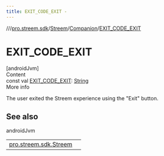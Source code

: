```yaml
---
title: EXIT_CODE_EXIT -
---
```

//[<root>](../../../../index.md)/[pro.streem.sdk](../../index.md)/[Streem](../index.md)/[Companion](index.md)/[EXIT_CODE_EXIT](-e-x-i-t_-c-o-d-e_-e-x-i-t.md)



# EXIT_CODE_EXIT  
[androidJvm]  
Content  
const val [EXIT_CODE_EXIT](-e-x-i-t_-c-o-d-e_-e-x-i-t.md): [String](https://kotlinlang.org/api/latest/jvm/stdlib/kotlin/-string/index.html)  
More info  


The user exited the Streem experience using the "Exit" button.



## See also  
  
androidJvm  
  
| | |
|---|---|
| <a name="pro.streem.sdk/Streem.Companion/EXIT_CODE_EXIT/#/PointingToDeclaration/"></a>[pro.streem.sdk.Streem](../get-exit-code.md)| <a name="pro.streem.sdk/Streem.Companion/EXIT_CODE_EXIT/#/PointingToDeclaration/"></a>|
  
  



